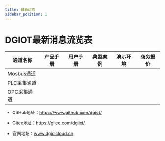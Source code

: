 ```yaml
---
title: 最新动态
sidebar_position: 1
---
```


# DGIOT最新消息流览表

| 通道名称  | 产品手册  | 用户手册  | 典型案例  | 演示环境  | 商务报价  |
| ------------ | ------------ | ------------ | ------------ | ------------ | ------------ |
| Mosbus通道  |   |   |   |   |   |
| PLC采集通道  |   |   |   |   |   |
| OPC采集通道  |   |   |   |   |   |


+ GitHub地址：https://www.github.com/dgiot/

+ Gitee地址：https://gitee.com/dgiiot/

+  官网地址：www.dgiotcloud.cn


